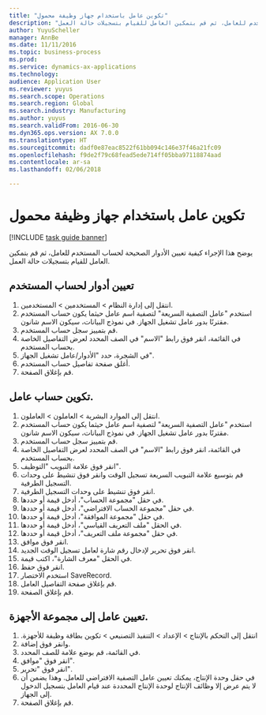 ```yaml
--- 
title: "تكوين عامل باستخدام جهاز وظيفة محمول"
description: "يوضح هذا الإجراء كيفية تعيين الأدوار الصحيحة لحساب المستخدم للعامل، ثم قم بتمكين العامل للقيام بتسجيلات حالة العمل."
author: YuyuScheller
manager: AnnBe
ms.date: 11/11/2016
ms.topic: business-process
ms.prod: 
ms.service: dynamics-ax-applications
ms.technology: 
audience: Application User
ms.reviewer: yuyus
ms.search.scope: Operations
ms.search.region: Global
ms.search.industry: Manufacturing
ms.author: yuyus
ms.search.validFrom: 2016-06-30
ms.dyn365.ops.version: AX 7.0.0
ms.translationtype: HT
ms.sourcegitcommit: dadf0e87eac8522f61bb094c146e37f46a21fc09
ms.openlocfilehash: f9de2f79c68fead5ede714ff05bba97118874aad
ms.contentlocale: ar-sa
ms.lasthandoff: 02/06/2018

---
```

# <a name="configure-a-worker-using-the-mobile-job-device"></a>تكوين عامل باستخدام جهاز وظيفة محمول

[!INCLUDE [task guide banner](../../includes/task-guide-banner.md)]

يوضح هذا الإجراء كيفية تعيين الأدوار الصحيحة لحساب المستخدم للعامل، ثم قم بتمكين العامل للقيام بتسجيلات حالة العمل.


## <a name="assign-roles-to-user-account"></a>تعيين أدوار لحساب المستخدم
1. انتقل إلى إدارة النظام > المستخدمين > المستخدمين.
2. استخدم "عامل التصفية السريعة" لتصفية اسم عامل حيثما يكون حساب المستخدم مقترنًا بدور عامل تشغيل الجهاز. في نموذج البيانات، سيكون الاسم شانون.
3. قم بتمييز سجل حساب المستخدم.
4. في القائمة، انقر فوق رابط "الاسم" في الصف المحدد لعرض التفاصيل الخاصة بحساب المستخدم.
5. في الشجرة، حدد "الأدوار/عامل تشغيل الجهاز".
6. أغلق صفحة تفاصيل حساب المستخدم.
7. قم بإغلاق الصفحة.

## <a name="configure-worker-account"></a>تكوين حساب عامل.
1. انتقل إلى الموارد البشرية > العاملون > العاملون.
2. استخدم "عامل التصفية السريعة" لتصفية اسم عامل حيثما يكون حساب المستخدم مقترنًا بدور عامل تشغيل الجهاز. في نموذج البيانات، سيكون الاسم شانون.
3. قم بتمييز سجل حساب المستخدم.
4. في القائمة، انقر فوق رابط "الاسم" في الصف المحدد لعرض التفاصيل الخاصة بحساب المستخدم.
5. انقر فوق علامة التبويب "التوظيف‬‬".
6. قم بتوسيع علامة التبويب السريعة تسجيل الوقت وانقر فوق تنشيط على وحدات التسجيل الطرفية.
7. انقر فوق تنشيط على وحدات التسجيل الطرفية‬.
8. في حقل "‏‫مجموعة الحساب‬"، أدخل قيمة أو حددها.
9. في حقل "‏‫مجموعة الحساب الافتراضي‬"، أدخل قيمة أو حددها.
10. في حقل "مجموعة الموافقة"، أدخل قيمة أو حددها.
11. في الحقل "ملف التعريف‬ القياسي"، أدخل قيمة أو حددها.
12. في حقل "مجموعة ملف التعريف"، أدخل قيمة أو حددها.
13. انقر فوق موافق.
14. انقر فوق تحرير لإدخال رقم شارة لعامل تسجيل الوقت الجديد.
15. في الحقل "معرف الشارة"، اكتب قيمة.
16. انقر فوق حفظ.
17. استخدم الاختصار SaveRecord.
18. قم بإغلاق صفحة التفاصيل العامل.
19. قم بإغلاق الصفحة.

## <a name="assign-worker-to-device-group"></a>تعيين عامل إلى مجموعة الأجهزة.
1. انتقل إلى التحكم بالإنتاج > الإعداد > ‏‫التنفيذ التصنيعي‬ > ‏‫تكوين بطاقة وظيفة للأجهزة.
2. وانقر فوق إضافة.
3. في القائمة، قم بوضع علامة للصف المحدد.
4. انقر فوق "موافق".
5. انقر فوق "تحرير".
6. في حقل وحدة الإنتاج، يمكنك تعيين عامل التصفية الافتراضي للعامل. وهذا يضمن أن لا يتم عرض إلا وظائف الإنتاج لوحدة الإنتاج المحددة عند قيام العامل بتسجيل الدخول إلى الجهاز.
7. قم بإغلاق الصفحة.

